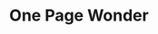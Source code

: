 ---
title:			"One Page Wonder"
slug:			one-page-wonder
src:			/template-overviews/one-page-wonder
categories:		template landing-pages one-page portfolios unstyled
description:	"A simple, one page website template for quickly building one page websites using Bootstrap 3."
bump:			"A simple one page website template."
img-src:		/img/templates/one-page-wonder.jpg
img-desc:		"Free Bootstrap One Page Website Template"
layout:			template-overview

meta-title: "One Page Wonder - Free Bootstrap Template"
meta-description: "A one page website template for building one page websites using Bootstrap 3. All Start Bootstrap templates are free to download and open source."

features:
  - Fully responsive
  - Fixed top navigation menu
  - Header with repeating background image (editable in the CSS)
  - Responsive content sections with images and text

long-description: "One Page Wonder is an unstyled Bootstrap 3 starter template for quickly creating one page websites in Bootstrap."

alt-version:		"no"
user-version:		"no"

v4-version:			"yes"

alt-v4:				"https://github.com/BlackrockDigital/startbootstrap-one-page-wonder/archive/v4-dev.zip"

redirect_from:
  - /one-page-wonder/
  - /one-page-wonder.php/
  - /one-page-wonder.html/
  - /templates/one-page-wonder.html/
  - /downloads/one-page-wonder.zip/
---
